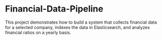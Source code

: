 # Financial-Data-Pipeline
This project demonstrates how to build a system that collects financial data for a selected company, indexes the data in Elasticsearch, and analyzes financial ratios on a yearly basis.
